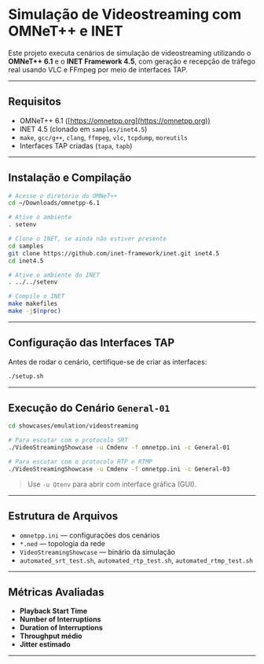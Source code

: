 
# Simulação de Videostreaming com OMNeT++ e INET

Este projeto executa cenários de simulação de videostreaming utilizando o **OMNeT++ 6.1** e o **INET Framework 4.5**, com geração e recepção de tráfego real usando VLC e FFmpeg por meio de interfaces TAP.

---

## Requisitos

- OMNeT++ 6.1 ([https://omnetpp.org](https://omnetpp.org))
- INET 4.5 (clonado em `samples/inet4.5`)
- `make`, `gcc/g++`, `clang`, `ffmpeg`, `vlc`, `tcpdump`, `moreutils`
- Interfaces TAP criadas (`tapa`, `tapb`)

---

## Instalação e Compilação

```bash
# Acesse o diretório do OMNeT++
cd ~/Downloads/omnetpp-6.1

# Ative o ambiente
. setenv

# Clone o INET, se ainda não estiver presente
cd samples
git clone https://github.com/inet-framework/inet.git inet4.5
cd inet4.5

# Ative o ambiente do INET
. ../../setenv

# Compile o INET
make makefiles
make -j$(nproc)
````

---
## Configuração das Interfaces TAP

Antes de rodar o cenário, certifique-se de criar as interfaces:

```bash
./setup.sh
```

---

## Execução do Cenário `General-01`

```bash
cd showcases/emulation/videostreaming

# Para escutar com o protocolo SRT
./VideoStreamingShowcase -u Cmdenv -f omnetpp.ini -c General-01

# Para escutar com o protocolo RTP e RTMP
./VideoStreamingShowcase -u Cmdenv -f omnetpp.ini -c General-03
```

> Use `-u Qtenv` para abrir com interface gráfica (GUI).

---



## Estrutura de Arquivos

* `omnetpp.ini` — configurações dos cenários
* `*.ned` — topologia da rede
* `VideoStreamingShowcase` — binário da simulação
* `automated_srt_test.sh`, `automated_rtp_test.sh`, `automated_rtmp_test.sh`

---

## Métricas Avaliadas

* **Playback Start Time**
* **Number of Interruptions**
* **Duration of Interruptions**
* **Throughput médio**
* **Jitter estimado**

---



